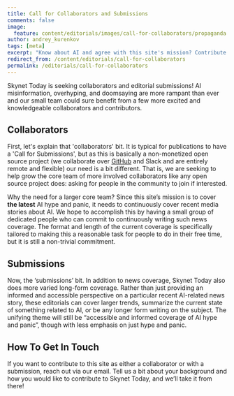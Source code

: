 ```yaml
---
title: Call for Collaborators and Submissions
comments: false
image:
  feature: content/editorials/images/call-for-collaborators/propaganda.png
author: andrey_kurenkov
tags: [meta]
excerpt: "Know about AI and agree with this site's mission? Contribute!"
redirect_from: /content/editorials/call-for-collaborators
permalink: /editorials/call-for-collaborators
---
```

Skynet Today is seeking collaborators and editorial submissions!
AI misinformation, overhyping, and doomsaying are more rampant than ever and our small team could sure benefit from a few more excited and knowledgeable collaborators and contributors.

## Collaborators
First, let's explain that 'collaborators' bit. It is typical for publications to have a
'Call for Submissions', but as this is basically a non-monetized open source project (we 
collaborate over [GitHub](https://github.com/andreykurenkov/skynet-today) and Slack and 
are entirely remote and flexible) our need is a bit different. That is, we are seeking to 
help grow the core team of more involved collaborators like any open source project does: 
asking for people in the community to join if interested.

Why the need for a larger core team? Since this site’s mission is to cover **the latest** 
AI hype and panic, it needs to continuously cover recent media stories about AI. We hope 
to accomplish this by having a small group of dedicated people who can commit to continuously 
writing such news coverage. The format and length of the current coverage is specifically 
tailored to making this a reasonable task for people to do in their free time, but it is still a non-trivial commitment.

## Submissions
Now, the ‘submissions’ bit. In addition to news coverage, Skynet Today also does more varied long-form coverage. Rather than just providing an informed and accessible perspective on a particular recent AI-related news story, these editorials can cover larger trends, summarize the current state of something related to AI, or be any longer form writing on the subject. The unifying theme will still be “accessible and informed coverage of AI hype and panic”, though with less emphasis on just hype and panic.

## How To Get In Touch
If you want to contribute to this site as either a collaborator or with a submission, reach out via our email. Tell us a bit about your background and how you would like to contribute to Skynet Today, and we’ll take it from there!

